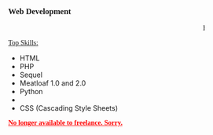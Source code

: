 <style>
div {
  overflow-x: scroll;
  width: 400px;
}
h3, p, marquee {
  font-family: "Times New Roman", serif;
}
p strong {
  color: #f00;
  text-decoration: underline;
}
</style>
<div>
<h3>Web Development</h3>
<marquee>Hi- My name is Mike and I'm a Web Developer!!!1</marquee>
<p><u>Top Skills:</u></p>
<ul>
<li>HTML</li>
<li>PHP</li>
<li>Sequel</li>
<li>Meatloaf 1.0 and 2.0</li>
<li>Python</li>
<li></li>
<li>CSS (Cascading Style Sheets)</li>
</ul>
<p><strong>No longer available to freelance. Sorry.</strong></p>
</div>

